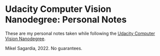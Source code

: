 # Udacity Computer Vision Nanodegree: Personal Notes

These are my personal notes taken while following the [Udacity Computer Vision Nanodegree](https://www.udacity.com/course/computer-vision-nanodegree--nd891).

Mikel Sagardia, 2022.
No guarantees.
